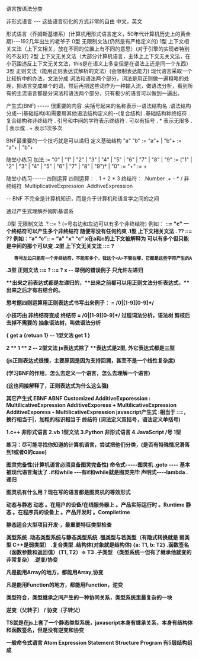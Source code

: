 语言按语法分类

非形式语言 --- 这些语言衍化的方式非常的自由
   中文，英文

形式语言（乔姆斯基谱系）(计算机用形式语言定义，50年代计算机历史上的黄金期)---192几年出生的老爷子
    0型 无限制文法(仍然是有严格定义的)
    1型 上下文相关文法（上下文相关，放在不同的位置上有不同的意思）(对于引擎的实现者特别的不友好)
    2型 上下文无关文法（大部分计算机语言，主体上上下文无关文法，在小范围违反上下文无关文法，this是在语义上多变但是在语法上还是同一个东西）
    3型 正则文法（能用正则表达式解析的文法）(会限制表达能力)
现代语言采取一个比较折中的办法，文法分成 词法和语法两个部分，词法是用正则做一遍粗略的处理，把语言变成单个的词，然后再把这些词作为一种输入流，做语法分析，看到所有的主流语言都是分词法和语法两个部分，只有极少的语言可以做到一遍出。

产生式(BNF) ----- 很重要的内容
.尖括号起来的名称表示--语法结构名
.语法结构分成--(基础结构)和需要用其他语法结构定义的--(复合结构)
     .基础结构称终结符
     .复合结构称非终结符
. 引号和中间的字符表示终结符 
. 可以有括号
. * 表示无限多
. |  表示或
. + 表示1次多次

BNF最重要的一个技巧就是可以递归
定义基础结构 "a" "b"
<Program> := "a"+ | "b"+
<Program> := <Program> "a"+ | <Program> "b"+

随堂小练习 加法
<Number> := "0" | "1" | "2" | "3" | "4" | "5" | "6" | "7" | "8" | "9" 
<DeciNumber> := ("1" | "2" | "3" | "4" | "5" | "6" | "7" | "8" | "9")<Number>* | "0"
<Expression> := <DeciNumber> "+" <DeciNumber>
<Expression> := <Expression> + <DeciNumber>

随堂小练习------四则运算
四则运算：
. 1 + 2 * 3
终结符：
.Number
.+ - * /
非终结符
.MultiplicativeExpression
.AddtiveExpression

-- BNF 不完全是计算机知识，而是介于计算机和语言学之间的之间

通过产生式理解乔姆斯基谱系

.0型 无限制文法
    .? ::= ?  (=号右边和左边可以有多个非终结符)
    例如：<a> <b> ::= "c" 一个终结符可以产生多个非终结符
    随便写没有任何约束
.1型 上下文相关文法
   . ?<A>? ::= ?<B>?
   例如：“a” <b> “c”:: = “a” "x" “c” x在a和c的上下文被解释为<b>
   可以有多个但只能是中间的那个可以变
.2型 上下文无关文法
       <A> ::= ?
       
       等号左边只能有一个非终结符，不能有多个，我这个<A>不管在哪，它都是这些字符产生的A
.3型 正则文法
       <A> ::= <A>?
       <A> ::= ?<A> x -- 举例的错误例子
       只允许左递归

**出来之前表达式都是左递归的，**出来之前都可以用正则文法分析表达式，**出来之后才有右结合的。

思考题四则运算用正则表达式书写出来例子：<DecimalNumber> = /0|[1-9][0-9]*/

小技巧由 非终结符变成 终结符 <DecimalNumber> = /0|[1-9][0-9]*/ 
过程词法分析，语法树 剪枝后去掉不需要的 抽象语法树，叫做语法分析

{
 get a {retuan 1} -- 1型文法
  get 1
}

2 ** 1 ** 2 -- 2型文法
js表达式除了 **表达式是2型, 外它表达式都是三型

(js正则表达式很慢，主要原因是因为支持回溯，甚至不是一个线性复杂度)

(学习BNF的作用，怎么去定义一个语言，怎么去理解一个语言)

(这也间接解释了，正则表达式为什么这么强)

其它产生式
 EBNF ABNF Customized
AdditiveExporession :
    MultilicativeExpression
    AdditiveExporess +  MultilicativeExpression
     AdditiveExporess - MultilicativeExpression
javascript产生式 :相当于 ::=，  换行相当于|，加粗的标识相当于 终结符
(词法定义双括号，语法定义单括号)




1.c++ 非形式语言
2.vb 1型文法
3.Python 非形式语言
4.JavaScript /号 1型

练习：尽可能寻找你知道的计算机语言，尝试把他们分类，(是否有特殊情况滑落到1或者0的case)


图灵完备性(计算机语言必须具备图灵完备性)
       命令式-----图灵机
           .goto ---- 基本被现代语言淘汰了
           .if和while ---有if和while就是图灵完毕
       声明式----lambda
            .递归

图灵机有什么用？现在写的语言都是图灵机的等效形式


动态与静态
动态
    。在用户的设备/在线服务器上
    。产品实际运行时
    。Runtime
静态
    。在程序员的设备上
    。产品开发时
     。Compiletime

静态适合大型项目开发·，最重要特征类型检查

类型系统
.动态类型系统与静态类型系统
.强类型与若类型（有隐式转换就是 弱类型 C++是弱类型）
.复合类型
    .结构体(对象就是结构体) {a: T1, b: T2}
    .函数签名（函数参数和返回值）（T1, T2）=> T3
.子类型 （类型系统一但有了继承他就变的非常复杂）
     .逆变/协变

凡是能用Array<Parent>的地方，都能用Array<Child>,协变

凡是能用Function<Child>的地方，都能用Function<Parent>，逆变

类型符合，类型继承之间产生的一种协同关系，类型系统里最复杂的一块


逆变（父转子） / 协变（子转父）


TS就是在js上套了一个静态类型系统，javascript本身有继承关系，本身有结构体和函数签名，但是没有逆变和协变

一般命令式语言
Atom Expression Statement Structure Program 
有5层结构组成